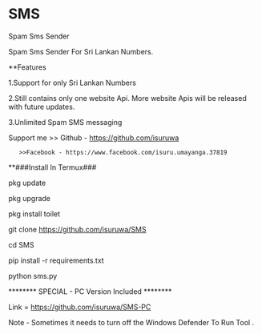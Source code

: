 
# SMS
Spam Sms Sender


Spam Sms Sender For Sri Lankan Numbers.

**Features

1.Support for only Sri Lankan Numbers

2.Still contains only one website Api. More website Apis will be released with future updates.

3.Unlimited Spam SMS messaging

Support me >> Github - https://github.com/isuruwa

       >>Facebook - https://www.facebook.com/isuru.umayanga.37819

**###Install In Termux###

pkg update

pkg upgrade

pkg install toilet

git clone https://github.com/isuruwa/SMS

cd SMS

pip install -r requirements.txt

python sms.py


******** SPECIAL - PC Version Included ********

Link = https://github.com/isuruwa/SMS-PC


Note - Sometimes it needs to turn off the Windows Defender To Run Tool .
